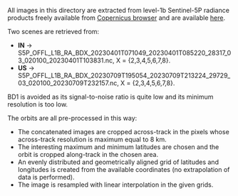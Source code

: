 All images in this directory are extracted from level-1b Sentinel-5P radiance products freely available from [Copernicus browser](https://browser.dataspace.copernicus.eu/?zoom=5&lat=50.16282&lng=20.78613&themeId=DEFAULT-THEME&visualizationUrl=U2FsdGVkX1%2F9LF5Al1oqZalcdpGVkR1qrWF1qXaGBGJgtUPGvCxewM2prABJE8y0ckZxFpQGkP8qedMcSC960rAQW5eAu%2BFhiwrWaqmkEsoA6tRwveOS5r61S3jGWLBZ&datasetId=S2_L2A_CDAS&demSource3D=%22MAPZEN%22&cloudCoverage=30&dateMode=SINGLE) and are available [here](https://drive.google.com/drive/folders/1vG4QOVafxFis5HinjvQmPkquoDnIf9R9?usp=sharing).

Two scenes are retrieved from:
* **IN**  -> S5P_OFFL_L1B_RA_BDX_20230401T071049_20230401T085220_28317_03_020100_20230401T103831.nc, X = {2,3,4,5,6,7,8}.
* **US** -> S5P_OFFL_L1B_RA_BDX_20230709T195054_20230709T213224_29729_03_020100_20230709T232157.nc, X = {2,3,4,5,6,7,8}.

BD1 is avoided as its signal-to-noise ratio is quite low and its minimum resolution is too low.

The orbits are all pre-processed in this way:
* The concatenated images are cropped across-track in the pixels whose across-track resolution is maximum equal to 8 km.
* The interesting maximum and minimum latitudes are chosen and the orbit is cropped along-track in the chosen area.
* An evenly distributed and geometrically aligned grid of latitudes and longitudes is created from the available coordinates (no extrapolation of data is performed).
* The image is resampled with linear interpolation in the given grids.




